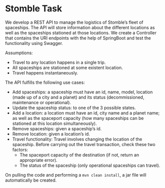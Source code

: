 # Stomble Task

We develop a REST API to manage the logistics of Stomble’s fleet of spaceships.
The API will store information about the different locations as well as the
spaceships stationed at those locations. We create a Controller that contains
the URI endpoints with the help of SpringBoot and test the functionality
using Swagger.

Assumptions:
- Travel to any location happens in a single trip.
- All spaceships are stationed at some existent location.
- Travel happens instantaneously.

The API fulfills the following use cases:
-	Add spaceships: a spaceship must have an id, name, model, location (made up of a city and a planet) and its status (decommissioned, maintenance or operational).
-	Update the spaceship status: to one of the 3 possible states.
-	Add a location: a location must have an id, city name and a planet name; as well as the spaceport capacity (how many spaceships can be stationed at this location simultaneously).
-	Remove spaceships: given a spaceship’s id.
-	Remove location: given a location’s id.
-	Travel functionality: Travel involves changing the location of the spaceship. Before carrying out the travel transaction, check these two factors:
    -	The spaceport capacity of the destination (if not, return an appropriate error).
    -	The status of the spaceship (only operational spaceships can travel).


On pulling the code and performing a ```mvn clean install```, a jar file will automatically be created.
